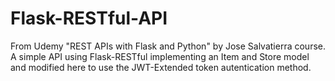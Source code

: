 # Flask-RESTful-API
From Udemy "REST APIs with Flask and Python" by Jose Salvatierra course. A simple API using Flask-RESTful implementing an Item and Store model and modified here to use the JWT-Extended token autentication method.
